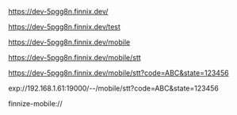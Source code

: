 https://dev-5pgg8n.finnix.dev/

https://dev-5pgg8n.finnix.dev/test

https://dev-5pgg8n.finnix.dev/mobile

https://dev-5pgg8n.finnix.dev/mobile/stt

https://dev-5pgg8n.finnix.dev/mobile/stt?code=ABC&state=123456

exp://192.168.1.61:19000/--/mobile/stt?code=ABC&state=123456

finnize-mobile://

